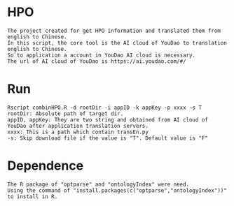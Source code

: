 # HPO
    The project created for get HPO information and translated them from english to Chinese. 
    In this script, the core tool is the AI cloud of YouDao to translation english to Chinese. 
    So to application a account in YouDao AI cloud is necessary.  
    The url of AI cloud of YouDao is https://ai.youdao.com/#/

# Run
    Rscript combinHPO.R -d rootDir -i appID -k appKey -p xxxx -s T
    rootDir: Absolute path of target dir.
    appID, appKey: They are two string and obtained from AI cloud of YouDao after application translation servers.
    xxxx: This is a path which contain transEn.py
    -s: Skip download file if the value is "T". Default value is "F"  

# Dependence
    The R package of "optparse" and "ontologyIndex" were need. 
    Using the command of "install.packages(c("optparse","ontologyIndex"))" to install in R.


 
